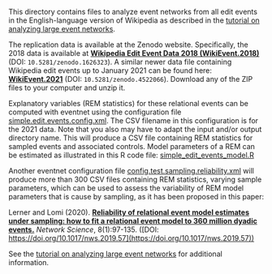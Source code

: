 This directory contains files to analyze event networks from all edit events in the English-language version of Wikipedia as described in the [tutorial on analyzing large event networks](https://github.com/juergenlerner/eventnet/wiki/Large-event-networks-(tutorial)).

The replication data is available at the Zenodo website. Specifically, the 2018 data is available at [**Wikipedia Edit Event Data 2018 (WikiEvent.2018)**](https://doi.org/10.5281/zenodo.1626323) (DOI: `10.5281/zenodo.1626323`). A similar newer data file containing Wikipedia edit events up to January 2021 can be found here: [**WikiEvent.2021**](https://zenodo.org/record/4522067) (DOI: `10.5281/zenodo.4522066`). Download any of the ZIP files to your computer and unzip it.

Explanatory variables (REM statistics) for these relational events can be computed with eventnet using the configuration file [simple.edit.events.config.xml](https://github.com/juergenlerner/eventnet/raw/master/data/wiki/all_edits/simple.edit.events.config.xml). The CSV filename in this configuration is for the 2021 data. Note that you also may have to adapt the input and/or output directory name. This will produce a CSV file containing REM statistics for sampled events and associated controls. Model parameters of a REM can be estimated as illustrated in this R code file: [simple_edit_events_model.R](https://github.com/juergenlerner/eventnet/raw/master/data/wiki/all_edits/simple_edit_events_model.R)

Another eventnet configuration file [config.test.sampling.reliability.xml](https://github.com/juergenlerner/eventnet/raw/master/data/wiki/all_edits/config.test.sampling.reliability.xml) will produce more than 300 CSV files containing REM statistics, varying sample parameters, which can be used to assess the variability of REM model parameters that is cause by sampling, as it has been proposed in this paper:

Lerner and Lomi (2020). [**Reliability of relational event model estimates under sampling: how to fit a relational event model to 360 million dyadic events.**](https://doi.org/10.1017/nws.2019.57) _Network Science_, 8(1):97-135. ([DOI: https://doi.org/10.1017/nws.2019.57](https://doi.org/10.1017/nws.2019.57))

See the [tutorial on analyzing large event networks](https://github.com/juergenlerner/eventnet/wiki/Large-event-networks-(tutorial)) for additional information.
